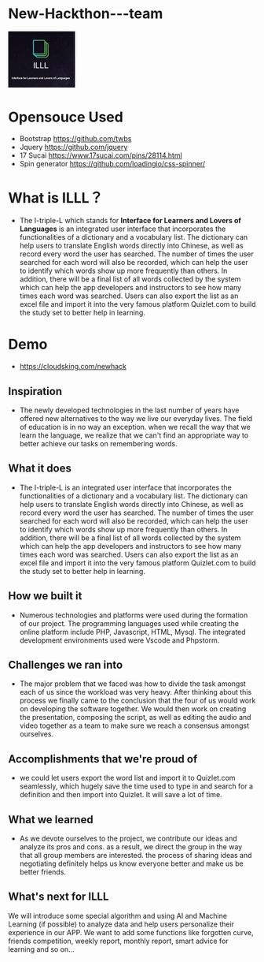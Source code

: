 # New-Hackthon---team
<img style="text-align:center; zoom:20%;" height="20%" src="logoblk.png"  >

# Opensouce Used
+ Bootstrap https://github.com/twbs
+ Jquery https://github.com/jquery
+ 17 Sucai https://www.17sucai.com/pins/28114.html
+ Spin generator https://github.com/loadingio/css-spinner/

# What is ILLL？
+ The I-triple-L which stands for **Interface for Learners and Lovers of Languages** is an integrated user interface that incorporates the functionalities of a dictionary and a vocabulary list. The dictionary can help users to translate English words directly into Chinese, as well as record every word the user has searched. The number of times the user searched for each word will also be recorded, which can help the user to identify which words show up more frequently than others. In addition, there will be a final list of all words collected by the system which can help the app developers and instructors to see how many times each word was searched. Users can also export the list as an excel file and import it into the very famous platform Quizlet.com to build the study set to better help in learning.

# Demo 
+ https://cloudsking.com/newhack

## Inspiration
+ The newly developed technologies in the last number of years have offered new alternatives to the way we live our everyday lives. The field of education is in no way an exception. when we recall the way that we learn the language, we realize that we can't find an appropriate way to better achieve our tasks on remembering words. 
 
## What it does
+ The I-triple-L is an integrated user interface that incorporates the functionalities of a dictionary and a vocabulary list. The dictionary can help users to translate English words directly into Chinese, as well as record every word the user has searched. The number of times the user searched for each word will also be recorded, which can help the user to identify which words show up more frequently than others. In addition, there will be a final list of all words collected by the system which can help the app developers and instructors to see how many times each word was searched. Users can also export the list as an excel file and import it into the very famous platform Quizlet.com to build the study set to better help in learning.

## How we built it
+ Numerous technologies and platforms were used during the formation of our project. The programming languages used while creating the online platform include PHP, Javascript, HTML, Mysql. The integrated development environments used were Vscode and Phpstorm.

## Challenges we ran into
+ The major problem that we faced was how to divide the task amongst each of us since the workload was very heavy. After thinking about this process we finally came to the conclusion that the four of us would work on developing the software together. We would then work on creating the presentation, composing the script, as well as editing the audio and video together as a team to make sure we reach a consensus amongst ourselves.  

## Accomplishments that we're proud of
+ we could let users export the word list and import it to Quizlet.com seamlessly, which hugely save the time used to type in and search for a definition and then import into Quizlet. It will save a lot of time.
## What we learned
+ As we devote ourselves to the project, we contribute our ideas and analyze its pros and cons. as a result, we direct the group in the way that all group members are interested. the process of sharing ideas and negotiating definitely helps us know everyone better and make us be better friends. 

## What's next for ILLL
We will introduce some special algorithm and using AI and Machine Learning (if possible) to analyze data and help users personalize their experience in our APP. We want to add some functions like forgotten curve, friends competition, weekly report, monthly report, smart advice for learning and so on...

